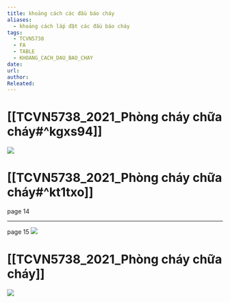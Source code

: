 ```yaml
---
title: khoảng cách các đầu báo cháy
aliases:
  - khoảng cách lắp đặt các đầu báo cháy
tags:
  - TCVN5738
  - FA
  - TABLE
  - KHOANG_CACH_DAU_BAO_CHAY
date: 
url: 
author: 
Releated:
---
```

# [[TCVN5738_2021_Phòng cháy chữa cháy#^kgxs94]]
![](https://i.imgur.com/DujqrTK.png)

# [[TCVN5738_2021_Phòng cháy chữa cháy#^kt1txo]]
page 14

---
page 15
![](https://i.imgur.com/EjKbRs1.png)

# [[TCVN5738_2021_Phòng cháy chữa cháy]]

![](https://i.imgur.com/i9hAEyH.png)

